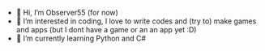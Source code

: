 - 👋 Hi, I’m Observer55 (for now)
- 👀 I’m interested in coding, I love to write codes and (try to) make games and apps (but I dont have a game or an an app yet :D)
- 🐍 I’m currently learning Python and C# 

<!---
sasTRproabi/sasTRproabi is a ✨ special ✨ repository because its `README.md` (this file) appears on your GitHub profile.
You can click the Preview link to take a look at your changes.
--->
